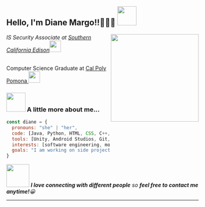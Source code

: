 

<!--
# It's me, Diane!👋👋👋

**dmmargo/dmmargo** is a ✨ _special_ ✨ repository because its `README.md` (this file) appears on your GitHub profile.

Here are some ideas to get you started:

- 🔭 I’m currently working on 
- 🌱 I’m currently learning ...
- 👯 I’m looking to collaborate on ...
- 🤔 I’m looking for help with ...
- 💬 Ask me about ...
- 📫 How to reach me: ...
- 😄 Pronouns: ...
- ⚡ Fun fact: ...
-->

<h2> Hello, I'm Diane Margo!!👋👋👋 <img src="https://media4.giphy.com/media/j0dfrH9q6MBIbVtp4v/giphy.gif?cid=790b76116da7ff2ec7820aa17fac7c596714af980fb71c47&rid=giphy.gif&ct=s" width="50"></h2>

<img align='right' src="https://scontent-sjc3-1.xx.fbcdn.net/v/t1.6435-9/96529480_3267793273233880_7456715481064407040_n.jpg?_nc_cat=104&ccb=1-3&_nc_sid=09cbfe&_nc_ohc=MOavOdpwrD8AX-9JwcU&_nc_ht=scontent-sjc3-1.xx&oh=8189c4acc3d4b8480cec46c4178a0fa2&oe=60D13E59" width="230">

<p><em>IS Security Associate at 
  <a href="https://www.sce.com/">Southern California Edison</a><img src="https://pbs.twimg.com/profile_images/1217944376850014209/VyxO_Sqq_400x400.jpg" width="30">
</em></p>

</br>Computer Science Graduate at 
  <a href="https://www.cpp.edu/">Cal Poly Pomona </a><img src="https://encrypted-tbn0.gstatic.com/images?q=tbn:ANd9GcSyKxyXpa5tBQulWiI9L2e-nNkrJCUfXpI7MlINz250r8MNW_aazSGKORZp9EnigzygTQA&usqp=CAU" width="30"> 
</em></p>


### <img src="https://data.whicdn.com/images/251791502/original.gif" width="50"> A little more about me...  

```javascript
const diane = {
  pronouns: "she" | "her",
  code: [Java, Python, HTML, CSS, C++, C, C#, javascript],
  tools: [Unity, Android Studios, Git, Flutter],
  interests: [software engineering, mobile/web development, game development, network],
  goals: "I am working on side projects to keep my skills sharp"
}
```

<img src="https://thumbs.gfycat.com/HeftyGreenAidi-max-1mb.gif" width="60"> <em><b>I love connecting with different people</b> so <b>feel free to contact me anytime!</b>😀</em>

---
